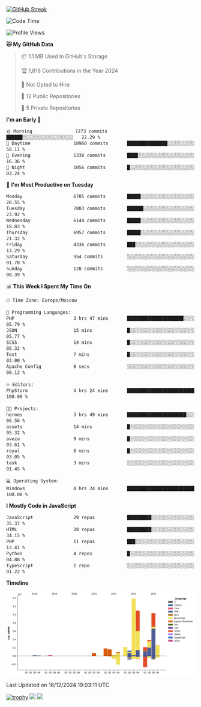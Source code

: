 [![GitHub Streak](https://github-readme-streak-stats.herokuapp.com/?user=yogik10)](https://git.io/streak-stats)
<!--START_SECTION:waka-->
![Code Time](http://img.shields.io/badge/Code%20Time-1%2C040%20hrs%2039%20mins-blue)

![Profile Views](http://img.shields.io/badge/Profile%20Views-0-blue)

**🐱 My GitHub Data** 

> 📦 1.1 MB Used in GitHub's Storage 
 > 
> 🏆 1,818 Contributions in the Year 2024
 > 
> 🚫 Not Opted to Hire
 > 
> 📜 12 Public Repositories 
 > 
> 🔑 5 Private Repositories 
 > 
**I'm an Early 🐤** 

```text
🌞 Morning                7273 commits        ██████░░░░░░░░░░░░░░░░░░░   22.29 % 
🌆 Daytime                18960 commits       ███████████████░░░░░░░░░░   58.11 % 
🌃 Evening                5338 commits        ████░░░░░░░░░░░░░░░░░░░░░   16.36 % 
🌙 Night                  1056 commits        █░░░░░░░░░░░░░░░░░░░░░░░░   03.24 % 
```
📅 **I'm Most Productive on Tuesday** 

```text
Monday                   6705 commits        █████░░░░░░░░░░░░░░░░░░░░   20.55 % 
Tuesday                  7803 commits        ██████░░░░░░░░░░░░░░░░░░░   23.92 % 
Wednesday                6144 commits        █████░░░░░░░░░░░░░░░░░░░░   18.83 % 
Thursday                 6957 commits        █████░░░░░░░░░░░░░░░░░░░░   21.32 % 
Friday                   4336 commits        ███░░░░░░░░░░░░░░░░░░░░░░   13.29 % 
Saturday                 554 commits         ░░░░░░░░░░░░░░░░░░░░░░░░░   01.70 % 
Sunday                   128 commits         ░░░░░░░░░░░░░░░░░░░░░░░░░   00.39 % 
```


📊 **This Week I Spent My Time On** 

```text
🕑︎ Time Zone: Europe/Moscow

💬 Programming Languages: 
PHP                      3 hrs 47 mins       █████████████████████░░░░   85.79 % 
JSON                     15 mins             █░░░░░░░░░░░░░░░░░░░░░░░░   05.77 % 
SCSS                     14 mins             █░░░░░░░░░░░░░░░░░░░░░░░░   05.32 % 
Text                     7 mins              █░░░░░░░░░░░░░░░░░░░░░░░░   03.00 % 
Apache Config            0 secs              ░░░░░░░░░░░░░░░░░░░░░░░░░   00.12 % 

🔥 Editors: 
PhpStorm                 4 hrs 24 mins       █████████████████████████   100.00 % 

🐱‍💻 Projects: 
hermes                   3 hrs 49 mins       ██████████████████████░░░   86.56 % 
assets                   14 mins             █░░░░░░░░░░░░░░░░░░░░░░░░   05.32 % 
aveza                    9 mins              █░░░░░░░░░░░░░░░░░░░░░░░░   03.61 % 
royal                    8 mins              █░░░░░░░░░░░░░░░░░░░░░░░░   03.05 % 
task                     3 mins              ░░░░░░░░░░░░░░░░░░░░░░░░░   01.45 % 

💻 Operating System: 
Windows                  4 hrs 24 mins       █████████████████████████   100.00 % 
```

**I Mostly Code in JavaScript** 

```text
JavaScript               29 repos            █████████░░░░░░░░░░░░░░░░   35.37 % 
HTML                     28 repos            █████████░░░░░░░░░░░░░░░░   34.15 % 
PHP                      11 repos            ███░░░░░░░░░░░░░░░░░░░░░░   13.41 % 
Python                   4 repos             █░░░░░░░░░░░░░░░░░░░░░░░░   04.88 % 
TypeScript               1 repo              ░░░░░░░░░░░░░░░░░░░░░░░░░   01.22 % 
```



**Timeline**

![Lines of Code chart](https://raw.githubusercontent.com/Yogik10/Yogik10/main/assets/bar_graph.png)


 Last Updated on 18/12/2024 19:03:11 UTC
<!--END_SECTION:waka-->
[![trophy](https://github-profile-trophy.vercel.app/?username=yogik10)](https://github.com/ryo-ma/github-profile-trophy)
![](https://github-profile-summary-cards.vercel.app/api/cards/profile-details?username=yogik10&theme=solarized_dark)
![](https://github-profile-summary-cards.vercel.app/api/cards/most-commit-language?username=yogik10&theme=solarized_dark)


